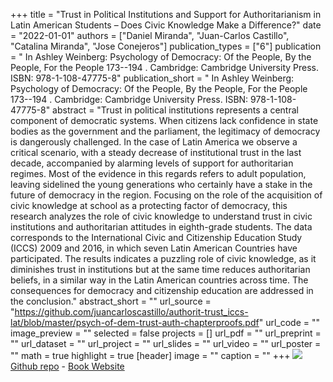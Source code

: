 +++
title = "Trust in Political Institutions and Support for Authoritarianism in Latin American Students – Does Civic Knowledge Make a Difference?"
date = "2022-01-01"
authors = ["Daniel Miranda", "Juan-Carlos Castillo", "Catalina Miranda", "Jose Conejeros"]
publication_types = ["6"]
publication = " In Ashley Weinberg: Psychology of Democracy: Of the People, By the People, For the People 173--194 . Cambridge: Cambridge University Press. ISBN: 978-1-108-47775-8"
publication_short = " In Ashley Weinberg: Psychology of Democracy: Of the People, By the People, For the People 173--194 . Cambridge: Cambridge University Press. ISBN: 978-1-108-47775-8"
abstract = "Trust in political institutions represents a central component of democratic systems. When citizens lack confidence in state bodies as the government and the parliament, the legitimacy of democracy is dangerously challenged. In the case of Latin America we observe a critical scenario, with a steady decrease of institutional trust in the last decade, accompanied by alarming levels of support for authoritarian regimes. Most of the evidence in this regards refers to adult population, leaving sidelined the young generations who certainly have a stake in the future of democracy in the region. Focusing on the role of the acquisition of civic knowledge at school as a protecting factor of democracy, this research analyzes the role of civic knowledge to understand trust in civic institutions and authoritarian attitudes in eighth-grade students. The data corresponds to the International Civic and Citizenship Education Study (ICCS) 2009 and 2016, in which seven Latin American Countries have participated. The results indicates a puzzling role of civic knowledge, as it diminishes trust in institutions but at the same time reduces authoritarian beliefs, in a similar way in the Latin American countries across time. The consequences for democracy and citizenship education are addressed in the conclusion."
abstract_short = ""
url_source = "https://github.com/juancarloscastillo/authorit-trust_iccs-lat/blob/master/psych-of-dem-trust-auth-chapterproofs.pdf"
url_code = ""
image_preview = ""
selected = false
projects = []
url_pdf = ""
url_preprint = ""
url_dataset = ""
url_project = ""
url_slides = ""
url_video = ""
url_poster = ""
math = true
highlight = true
[header]
image = ""
caption = ""
+++
![](https://assets.cambridge.org/97811087/45093/cover/9781108745093.jpg) [Github repo](https://github.com/juancarloscastillo/authorit-trust_iccs-lat) -  [Book Website](https://www.cambridge.org/core/books/psychology-of-democracy/87D5FCF7E4B87CE6E86A875E5ABBB416)
